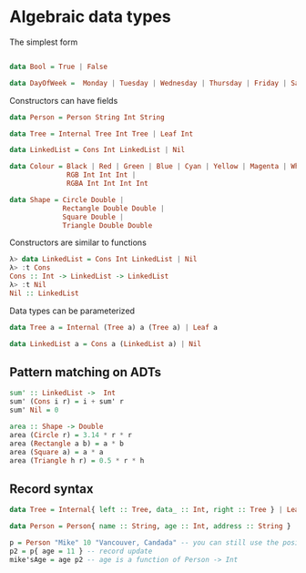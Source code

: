 
# Algebraic data types

The simplest form

```haskell

data Bool = True | False

data DayOfWeek =  Monday | Tuesday | Wednesday | Thursday | Friday | Saturday | Sunday

```

Constructors can have fields

```haskell
data Person = Person String Int String

data Tree = Internal Tree Int Tree | Leaf Int

data LinkedList = Cons Int LinkedList | Nil

data Colour = Black | Red | Green | Blue | Cyan | Yellow | Magenta | White | 
              RGB Int Int Int |
              RGBA Int Int Int Int

data Shape = Circle Double |
             Rectangle Double Double |
             Square Double |
             Triangle Double Double

```

Constructors are similar to functions

```haskell
λ> data LinkedList = Cons Int LinkedList | Nil
λ> :t Cons
Cons :: Int -> LinkedList -> LinkedList
λ> :t Nil
Nil :: LinkedList
```


Data types can be parameterized

```haskell
data Tree a = Internal (Tree a) a (Tree a) | Leaf a

data LinkedList a = Cons a (LinkedList a) | Nil
```

## Pattern matching on ADTs

```haskell
sum' :: LinkedList ->  Int
sum' (Cons i r) = i + sum' r
sum' Nil = 0
```

```haskell
area :: Shape -> Double
area (Circle r) = 3.14 * r * r
area (Rectangle a b) = a * b
area (Square a) = a * a
area (Triangle h r) = 0.5 * r * h
```

## Record syntax

```haskell
data Tree = Internal{ left :: Tree, data_ :: Int, right :: Tree } | Leaf { data_ :: Int }
```

```haskell
data Person = Person{ name :: String, age :: Int, address :: String }

p = Person "Mike" 10 "Vancouver, Candada" -- you can still use the positional syntax
p2 = p{ age = 11 } -- record update
mike'sAge = age p2 -- age is a function of Person -> Int

```
